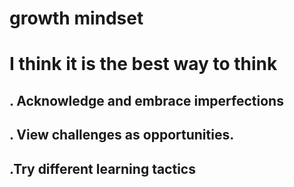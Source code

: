 # growth mindset
# I think it is the best way to think
## . Acknowledge and embrace imperfections
## . View challenges as opportunities.
## .Try different learning tactics
